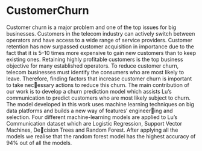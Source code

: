 # CustomerChurn
Customer churn is a major problem and one of the top issues for big businesses.
Customers in the telecom industry can actively switch between operators and have
access to a wide range of service providers. Customer retention has now surpassed
customer acquisition in importance due to the fact that it is 5–10 times more expensive to gain new customers than to keep existing ones. Retaining highly profitable
customers is the top business objective for many established operators. To reduce
customer churn, telecom businesses must identify the consumers who are most likely
to leave.
Therefore, finding factors that increase customer churn is important to take necessary actions to reduce this churn. The main contribution of our work is to develop
a churn prediction model which assists Lu’s communication to predict customers who
are most likely subject to churn. The model developed in this work uses machine
learning techniques on big data platforms and builds a new way of features’ engineering and selection. Four different machine-learning models are applied to Lu’s
Communication dataset which are Logistic Regression, Support Vector Machines, Decision Trees and Random Forest. After applying all the models we realise that the random
forest model has the highest accuracy of 94% out of all the models.
